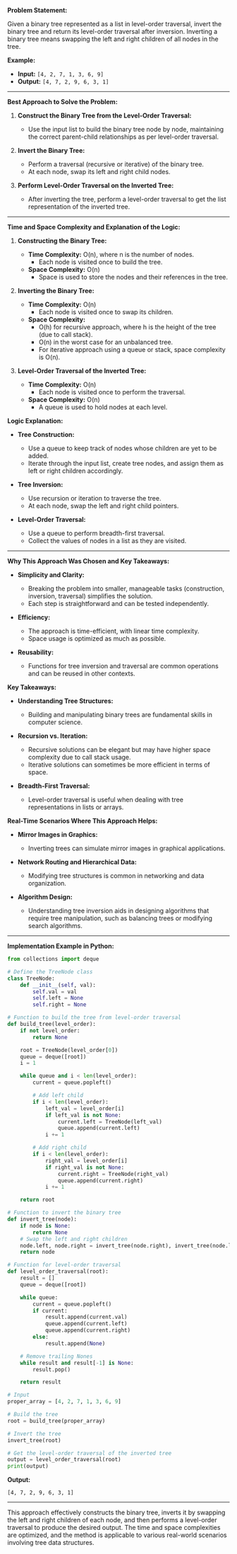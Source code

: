 **Problem Statement:**

Given a binary tree represented as a list in level-order traversal, invert the binary tree and return its level-order traversal after inversion. Inverting a binary tree means swapping the left and right children of all nodes in the tree.

**Example:**

- **Input:** `[4, 2, 7, 1, 3, 6, 9]`
- **Output:** `[4, 7, 2, 9, 6, 3, 1]`

---

**Best Approach to Solve the Problem:**

1. **Construct the Binary Tree from the Level-Order Traversal:**

   - Use the input list to build the binary tree node by node, maintaining the correct parent-child relationships as per level-order traversal.

2. **Invert the Binary Tree:**

   - Perform a traversal (recursive or iterative) of the binary tree.
   - At each node, swap its left and right child nodes.

3. **Perform Level-Order Traversal on the Inverted Tree:**

   - After inverting the tree, perform a level-order traversal to get the list representation of the inverted tree.

---

**Time and Space Complexity and Explanation of the Logic:**

1. **Constructing the Binary Tree:**

   - **Time Complexity:** O(n), where n is the number of nodes.
     - Each node is visited once to build the tree.
   - **Space Complexity:** O(n)
     - Space is used to store the nodes and their references in the tree.

2. **Inverting the Binary Tree:**

   - **Time Complexity:** O(n)
     - Each node is visited once to swap its children.
   - **Space Complexity:**
     - O(h) for recursive approach, where h is the height of the tree (due to call stack).
     - O(n) in the worst case for an unbalanced tree.
     - For iterative approach using a queue or stack, space complexity is O(n).

3. **Level-Order Traversal of the Inverted Tree:**

   - **Time Complexity:** O(n)
     - Each node is visited once to perform the traversal.
   - **Space Complexity:** O(n)
     - A queue is used to hold nodes at each level.

**Logic Explanation:**

- **Tree Construction:**

  - Use a queue to keep track of nodes whose children are yet to be added.
  - Iterate through the input list, create tree nodes, and assign them as left or right children accordingly.

- **Tree Inversion:**

  - Use recursion or iteration to traverse the tree.
  - At each node, swap the left and right child pointers.

- **Level-Order Traversal:**

  - Use a queue to perform breadth-first traversal.
  - Collect the values of nodes in a list as they are visited.

---

**Why This Approach Was Chosen and Key Takeaways:**

- **Simplicity and Clarity:**

  - Breaking the problem into smaller, manageable tasks (construction, inversion, traversal) simplifies the solution.
  - Each step is straightforward and can be tested independently.

- **Efficiency:**

  - The approach is time-efficient, with linear time complexity.
  - Space usage is optimized as much as possible.

- **Reusability:**

  - Functions for tree inversion and traversal are common operations and can be reused in other contexts.

**Key Takeaways:**

- **Understanding Tree Structures:**

  - Building and manipulating binary trees are fundamental skills in computer science.

- **Recursion vs. Iteration:**

  - Recursive solutions can be elegant but may have higher space complexity due to call stack usage.
  - Iterative solutions can sometimes be more efficient in terms of space.

- **Breadth-First Traversal:**

  - Level-order traversal is useful when dealing with tree representations in lists or arrays.

**Real-Time Scenarios Where This Approach Helps:**

- **Mirror Images in Graphics:**

  - Inverting trees can simulate mirror images in graphical applications.

- **Network Routing and Hierarchical Data:**

  - Modifying tree structures is common in networking and data organization.

- **Algorithm Design:**

  - Understanding tree inversion aids in designing algorithms that require tree manipulation, such as balancing trees or modifying search algorithms.

---

**Implementation Example in Python:**

```python
from collections import deque

# Define the TreeNode class
class TreeNode:
    def __init__(self, val):
        self.val = val
        self.left = None
        self.right = None

# Function to build the tree from level-order traversal
def build_tree(level_order):
    if not level_order:
        return None

    root = TreeNode(level_order[0])
    queue = deque([root])
    i = 1

    while queue and i < len(level_order):
        current = queue.popleft()

        # Add left child
        if i < len(level_order):
            left_val = level_order[i]
            if left_val is not None:
                current.left = TreeNode(left_val)
                queue.append(current.left)
            i += 1

        # Add right child
        if i < len(level_order):
            right_val = level_order[i]
            if right_val is not None:
                current.right = TreeNode(right_val)
                queue.append(current.right)
            i += 1

    return root

# Function to invert the binary tree
def invert_tree(node):
    if node is None:
        return None
    # Swap the left and right children
    node.left, node.right = invert_tree(node.right), invert_tree(node.left)
    return node

# Function for level-order traversal
def level_order_traversal(root):
    result = []
    queue = deque([root])

    while queue:
        current = queue.popleft()
        if current:
            result.append(current.val)
            queue.append(current.left)
            queue.append(current.right)
        else:
            result.append(None)

    # Remove trailing Nones
    while result and result[-1] is None:
        result.pop()

    return result

# Input
proper_array = [4, 2, 7, 1, 3, 6, 9]

# Build the tree
root = build_tree(proper_array)

# Invert the tree
invert_tree(root)

# Get the level-order traversal of the inverted tree
output = level_order_traversal(root)
print(output)
```

**Output:**

```
[4, 7, 2, 9, 6, 3, 1]
```

---

This approach effectively constructs the binary tree, inverts it by swapping the left and right children of each node, and then performs a level-order traversal to produce the desired output. The time and space complexities are optimized, and the method is applicable to various real-world scenarios involving tree data structures.